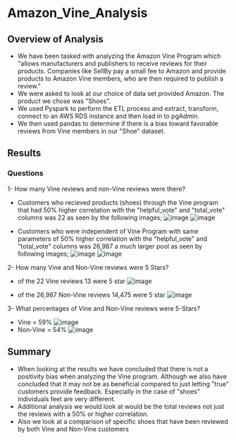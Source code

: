 # Amazon_Vine_Analysis

## Overview of Analysis
* We have been tasked with analyzing the Amazon Vine Program which "allows manufacturers and publishers to receive reviews for their products. Companies like SellBy pay a small fee to Amazon and provide products to Amazon Vine members, who are then required to publish a review."
* We were asked to look at our choice of data set provided Amazon. The product we chose was "Shoes".
* We used Pyspark to perform the ETL process and extract, transform, connect to an AWS RDS instance and then load in to pgAdmin.
* We then used pandas to determine if there is a bias toward favorable reviews from Vine members in our "Shoe" dataset.

## Results

### Questions

1- How many Vine reviews and non-Vine reviews were there?
   * Customers who recieved products (shoes) through the Vine program that had 50% higher correlation with the "helpful_vote" and "total_vote" columns was 22 as seen by the following images;
![image](https://user-images.githubusercontent.com/76462602/115123381-c2f3e880-9f8a-11eb-892d-d586be31e382.png)
![image](https://user-images.githubusercontent.com/76462602/115123397-dd2dc680-9f8a-11eb-8a3e-e6a074dfb7d7.png)

  * Customers who were independent of Vine Program with same parameters of 50% higher correlation with the "helpful_vote" and "total_vote" columns was 26,987 a  much larger pool as seen by following images;
![image](https://user-images.githubusercontent.com/76462602/115123517-60e7b300-9f8b-11eb-91bc-a308d6761fde.png)
![image](https://user-images.githubusercontent.com/76462602/115123535-79f06400-9f8b-11eb-906e-b922edeca3cd.png)

2- How many Vine and Non-Vine reviews were 5 Stars?
  * of the 22 Vine reviews 13 were 5 star
![image](https://user-images.githubusercontent.com/76462602/115123647-03a03180-9f8c-11eb-97dc-a02070bbf5f4.png)

  * of the 26,987 Non-Vine reviews 14,475 were 5 star 
![image](https://user-images.githubusercontent.com/76462602/115123666-187cc500-9f8c-11eb-8c30-7267e946d150.png)

3- What percentages of Vine and Non-Vine reviews were 5-Stars?
  * Vine = 59% 
![image](https://user-images.githubusercontent.com/76462602/115123736-65f93200-9f8c-11eb-839f-5223cfffd4fa.png)
  * Non-Vine = 54%
 ![image](https://user-images.githubusercontent.com/76462602/115123761-7f01e300-9f8c-11eb-99fb-196bf39dfc14.png)

## Summary

  * When looking at the results we have concluded that there is not a positivity bias when analyzing the Vine program. Although we also have concluded that it may not be as beneficial compared to just letting "true" customers provide feedback. Especially in the case of "shoes" individuals feet are very different. 
  * Additional analysis we would look at would be the total reviews not just the reviews with a 50% or higher correlation. 
  * Also we look at a comparison of specific shoes that have been reviewed by both Vine and Non-Vine customers
